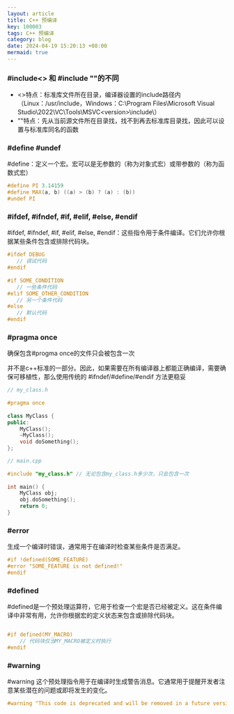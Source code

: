 ```yaml
---
layout: article
title: C++ 预编译
key: 100003
tags: C++ 预编译
category: blog
date: 2024-04-19 15:20:13 +08:00
mermaid: true
---
```



### #include<> 和 #include ""的不同

  * <>特点：标准库文件所在目录，编译器设置的include路径内（Linux：/usr/include，Windows：C:\Program Files\Microsoft Visual Studio\2022\VC\Tools\MSVC\<version>\include\）
  * ""特点：先从当前源文件所在目录找，找不到再去标准库目录找，因此可以设置与标准库同名的函数

### #define #undef
 #define：定义一个宏。宏可以是无参数的（称为对象式宏）或带参数的（称为函数式宏）

 ```c++
 #define PI 3.14159  
 #define MAX(a, b) ((a) > (b) ? (a) : (b))
 #undef PI
 ```

### #ifdef, #ifndef, #if, #elif, #else, #endif
 #ifdef, #ifndef, #if, #elif, #else, #endif：这些指令用于条件编译。它们允许你根据某些条件包含或排除代码块。

 ```c++
 #ifdef DEBUG  
    // 调试代码  
 #endif  
  
 #if SOME_CONDITION  
    // 一些条件代码  
 #elif SOME_OTHER_CONDITION  
    // 另一个条件代码  
 #else  
    // 默认代码  
 #endif
 ```

 ### #pragma once 

  确保包含#progma once的文件只会被包含一次

  并不是c++标准的一部分。因此，如果需要在所有编译器上都能正确编译，需要确保可移植性，那么使用传统的 #ifndef/#define/#endif 方法更稳妥

```c++
// my_class.h  
  
#pragma once  
  
class MyClass {  
public:  
    MyClass();  
    ~MyClass();  
    void doSomething();  
};

// main.cpp  
  
#include "my_class.h" // 无论包含my_class.h多少次，只会包含一次 
  
int main() {  
    MyClass obj;  
    obj.doSomething();  
    return 0;  
}
```


### #error

生成一个编译时错误，通常用于在编译时检查某些条件是否满足。

```c++
#if !defined(SOME_FEATURE)  
#error "SOME_FEATURE is not defined!"  
#endif
```

### #defined

#defined是一个预处理运算符，它用于检查一个宏是否已经被定义。这在条件编译中非常有用，允许你根据宏的定义状态来包含或排除代码块。

```c++

#if defined(MY_MACRO)  
    // 代码块仅当MY_MACRO被定义时执行  
#endif
```


### #warning

#warning 这个预处理指令用于在编译时生成警告消息。它通常用于提醒开发者注意某些潜在的问题或即将发生的变化。

```c++
#warning "This code is deprecated and will be removed in a future version."
```

